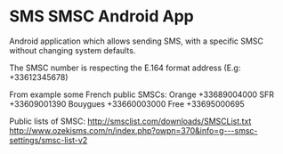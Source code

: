 SMS SMSC Android App
====================

Android application which allows sending SMS, with a specific SMSC without changing system defaults.

The SMSC number is respecting the E.164 format address (E.g: +33612345678)

From example some French public SMSCs:
Orange    +33689004000
SFR       +33609001390
Bouygues  +33660003000
Free      +33695000695

Public lists of SMSC:
http://smsclist.com/downloads/SMSCList.txt
http://www.ozekisms.com/n/index.php?owpn=370&info=g---smsc-settings/smsc-list-v2

